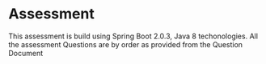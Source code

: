 # Assessment

This assessment is build using Spring Boot 2.0.3, Java 8 techonologies.
All the assessment Questions are by order as provided from the Question Document